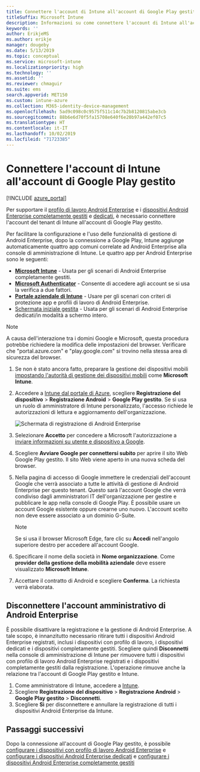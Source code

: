 ```yaml
---
title: Connettere l'account di Intune all'account di Google Play gestito.
titleSuffix: Microsoft Intune
description: Informazioni su come connettere l'account di Intune all'account di Google Play gestito.
keywords: ''
author: ErikjeMS
ms.author: erikje
manager: dougeby
ms.date: 5/13/2019
ms.topic: conceptual
ms.service: microsoft-intune
ms.localizationpriority: high
ms.technology: ''
ms.assetid: ''
ms.reviewer: chmaguir
ms.suite: ems
search.appverid: MET150
ms.custom: intune-azure
ms.collection: M365-identity-device-management
ms.openlocfilehash: 5ad9c098c0c9575f511c14c7b2b8120815abe3cb
ms.sourcegitcommit: 88b6e6d70f5fa15708e640f6e20b97a442ef07c5
ms.translationtype: HT
ms.contentlocale: it-IT
ms.lasthandoff: 10/02/2019
ms.locfileid: "71723385"
---
```

# <a name="connect-your-intune-account-to-your-managed-google-play-account"></a>Connettere l'account di Intune all'account di Google Play gestito

[!INCLUDE [azure_portal](../includes/azure_portal.md)]

Per supportare il [profilo di lavoro Android Enterprise](android-work-profile-enroll.md) e i [dispositivi Android Enterprise completamente gestiti](android-fully-managed-enroll.md) e [dedicati](android-kiosk-enroll.md), è necessario connettere l'account del tenant di Intune all'account di Google Play gestito.  

Per facilitare la configurazione e l'uso delle funzionalità di gestione di Android Enterprise, dopo la connessione a Google Play, Intune aggiunge automaticamente quattro app comuni correlate ad Android Enterprise alla console di amministrazione di Intune. Le quattro app per Android Enterprise sono le seguenti:

- **[Microsoft Intune](https://play.google.com/store/apps/details?id=com.microsoft.intune)** - Usata per gli scenari di Android Enterprise completamente gestiti.
- **[Microsoft Authenticator](https://play.google.com/store/apps/details?id=com.azure.authenticator)** - Consente di accedere agli account se si usa la verifica a due fattori.
- **[Portale aziendale di Intune](https://play.google.com/store/apps/details?id=com.microsoft.windowsintune.companyportal)** - Usare per gli scenari con criteri di protezione app e profili di lavoro di Android Enterprise.
- [Schermata iniziale gestita](https://play.google.com/store/apps/details?id=com.microsoft.launcher.enterprise) - Usata per gli scenari di Android Enterprise dedicati/in modalità a schermo intero.

> [!NOTE]
> A causa dell'interazione tra i domini Google e Microsoft, questa procedura potrebbe richiedere la modifica delle impostazioni del browser.  Verificare che "portal.azure.com" e "play.google.com" si trovino nella stessa area di sicurezza del browser.

1. Se non è stato ancora fatto, preparare la gestione dei dispositivi mobili [impostando l'autorità di gestione dei dispositivi mobili](../fundamentals/mdm-authority-set.md) come **Microsoft Intune**.
2. Accedere a [Intune dal portale di Azure](https://aka.ms/intuneportal), scegliere **Registrazione del dispositivo** > **Registrazione Android** > **Google Play gestito**.  Se si usa un ruolo di amministratore di Intune personalizzato, l'accesso richiede le autorizzazioni di lettura e aggiornamento dell'organizzazione.
   
   ![Schermata di registrazione di Android Enterprise](./media/connect-intune-android-enterprise/android-work-bind.png)

3. Selezionare **Accetto** per concedere a Microsoft l'autorizzazione a [inviare informazioni su utente e dispositivo a Google](../protect/data-intune-sends-to-google.md). 
   
4. Scegliere **Avviare Google per connettersi subito** per aprire il sito Web Google Play gestito. Il sito Web viene aperto in una nuova scheda del browser.
  
5. Nella pagina di accesso di Google immettere le credenziali dell'account Google che verrà associato a tutte le attività di gestione di Android Enterprise per questo tenant. Questo sarà l'account Google che verrà condiviso dagli amministratori IT dell'organizzazione per gestire e pubblicare le app nella console di Google Play. È possibile usare un account Google esistente oppure crearne uno nuovo. L'account scelto non deve essere associato a un dominio G-Suite.
    
    > [!Note]
    > Se si usa il browser Microsoft Edge, fare clic su **Accedi** nell'angolo superiore destro per accedere all'account Google.

6. Specificare il nome della società in **Nome organizzazione**. Come **provider della gestione della mobilità aziendale** deve essere visualizzato **Microsoft Intune**.

7. Accettare il contratto di Android e scegliere **Conferma**. La richiesta verrà elaborata.

## <a name="disconnect-your-android-enterprise-administrative-account"></a>Disconnettere l'account amministrativo di Android Enterprise

È possibile disattivare la registrazione e la gestione di Android Enterprise. A tale scopo, è innanzitutto necessario ritirare tutti i dispositivi Android Enterprise registrati, inclusi i dispositivi con profilo di lavoro, i dispositivi dedicati e i dispositivi completamente gestiti. Scegliere quindi **Disconnetti** nella console di amministrazione di Intune per rimuovere tutti i dispositivi con profilo di lavoro Android Enterprise registrati e i dispositivi completamente gestiti dalla registrazione. L'operazione rimuove anche la relazione tra l'account di Google Play gestito e Intune.

1. Come amministratore di Intune, accedere a [Intune](https://go.microsoft.com/fwlink/?linkid=2090973).
2. Scegliere **Registrazione del dispositivo** > **Registrazione Android** > **Google Play gestito** > **Disconnetti**.
3. Scegliere **Sì** per disconnettere e annullare la registrazione di tutti i dispositivi Android Enterprise da Intune.

## <a name="next-steps"></a>Passaggi successivi

Dopo la connessione all'account di Google Play gestito, è possibile [configurare i dispositivi con profilo di lavoro Android Enterprise](android-work-profile-enroll.md) e [configurare i dispositivi Android Enterprise dedicati](android-kiosk-enroll.md) e [configurare i dispositivi Android Enterprise completamente gestiti](android-kiosk-enroll.md)
